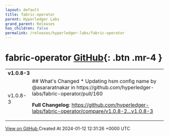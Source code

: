 ```yaml
---
layout: default
title: fabric-operator
parent: Hyperledger Labs
grand_parent: Releases
has_children: false
permalink: /releases/hyperledger-labs/fabric-operator
---
```


# fabric-operator <span class="fs-3 right-align">[GitHub](https://github.com/hyperledger-labs/fabric-operator){: .btn .mr-4 }</span>


<div>
    <table>
        <tr>
            <td colspan="2">
                <b>
                    v1.0.8-3
                </b>
            </td>
        </tr>
        <tr>
            <td>
                <span class="chip">
                    v1.0.8-3
                </span>
            </td>
            <td>
                ## What's Changed
* Updating hsm config name by @asararatnakar in https://github.com/hyperledger-labs/fabric-operator/pull/160


**Full Changelog**: https://github.com/hyperledger-labs/fabric-operator/compare/v1.0.8-2...v1.0.8-3
            </td>
        </tr>
    </table>
    <a href="https://github.com/hyperledger-labs/fabric-operator/releases/tag/v1.0.8-3" class=".btn">
        View on GitHub
    </a>
    <span class="right-align">
        Created At 2024-01-12 12:31:26 +0000 UTC
    </span>
</div>

